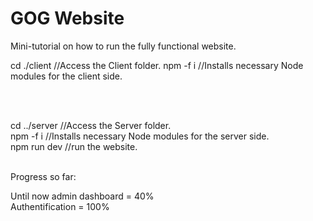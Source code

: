 # GOG Website

Mini-tutorial on how to run the fully functional website.

cd ./client //Access the Client folder.
npm -f i  //Installs necessary Node modules for the client side.

<br/>
<br/>

cd ../server //Access the Server folder.
<br/>
npm -f i //Installs necessary Node modules for the server side.
<br/>
npm run dev  //run the website.
<br/>
<br/>

Progress so far: 

Until now admin dashboard = 40%
<br/>
Authentification = 100%

